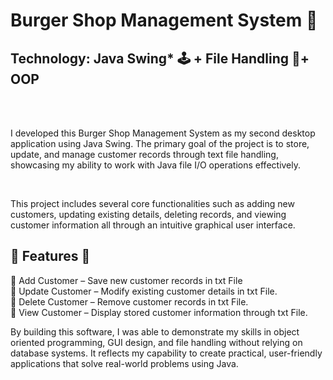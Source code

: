 <h1>Burger Shop Management System 🍔</h1> 
<h2>Technology: Java Swing* 🕹️ + File Handling 📜+ OOP </h2>
<br><br>
<p>I developed this Burger Shop Management System as my second desktop application using Java Swing. The primary goal of the project is to store, update, and manage customer records through text file handling, showcasing my ability to work with Java file I/O operations effectively.</p> 
<br>
<p>This project includes several core functionalities such as adding new customers, updating existing details, deleting records, and viewing customer information all through an intuitive graphical user interface. 
</p>

<h2>🧩 Features 🧩</h2> 
<div><p>
🔎 Add Customer – Save new customer records in txt File <br>
🔎 Update Customer – Modify existing customer details in txt File.<br>
🔎 Delete Customer – Remove customer records in txt File. <br>
🔎 View Customer – Display stored customer information through txt File.<br> 
</p></div>
<p>By building this software, I was able to demonstrate my skills in object oriented programming, GUI design, and file handling without relying on database systems. It reflects my capability to create practical, user-friendly applications that solve real-world problems using Java. 
</p>

